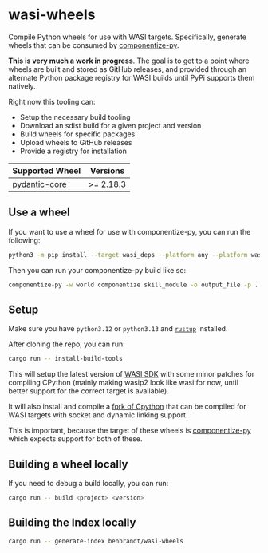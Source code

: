 # wasi-wheels

Compile Python wheels for use with WASI targets. Specifically, generate wheels that can be consumed by [componentize-py](https://github.com/bytecodealliance/componentize-py).

**This is very much a work in progress**. The goal is to get to a point where wheels are built and stored as GitHub releases, and provided through an alternate Python package registry for WASI builds until PyPi supports them natively.

Right now this tooling can:

- Setup the necessary build tooling
- Download an sdist build for a given project and version
- Build wheels for specific packages
- Upload wheels to GitHub releases
- Provide a registry for installation

| **Supported Wheel**                                      | **Versions** |
| -------------------------------------------------------- | ------------ |
| [pydantic-core](https://pypi.org/project/pydantic-core/) | >= 2.18.3    |

## Use a wheel

If you want to use a wheel for use with componentize-py, you can run the following:

```sh
python3 -m pip install --target wasi_deps --platform any --platform wasi_0_0_0_wasm32 --python-version "3.12" --implementation cp --no-compile --only-binary :all: --index-url https://benbrandt.github.io/wasi-wheels/ --extra-index-url https://pypi.org/simple --upgrade .
```

Then you can run your componentize-py build like so:

```sh
componentize-py -w world componentize skill_module -o output_file -p . -p wasi_deps
```

## Setup

Make sure you have `python3.12` or `python3.13` and [`rustup`](https://www.rust-lang.org/learn/get-started) installed.

After cloning the repo, you can run:

```sh
cargo run -- install-build-tools
```

This will setup the latest version of [WASI SDK](https://github.com/WebAssembly/wasi-sdk) with some minor patches for compiling CPython (mainly making wasip2 look like wasi for now, until better support for the correct target is available).

It will also install and compile a [fork of Cpython](https://github.com/benbrandt/cpython/tree/3.12-wasi) that can be compiled for WASI targets with socket and dynamic linking support.

This is important, because the target of these wheels is [componentize-py](https://github.com/bytecodealliance/componentize-py) which expects support for both of these.

## Building a wheel locally

If you need to debug a build locally, you can run:

```sh
cargo run -- build <project> <version>
```

## Building the Index locally

```sh
cargo run -- generate-index benbrandt/wasi-wheels
```

